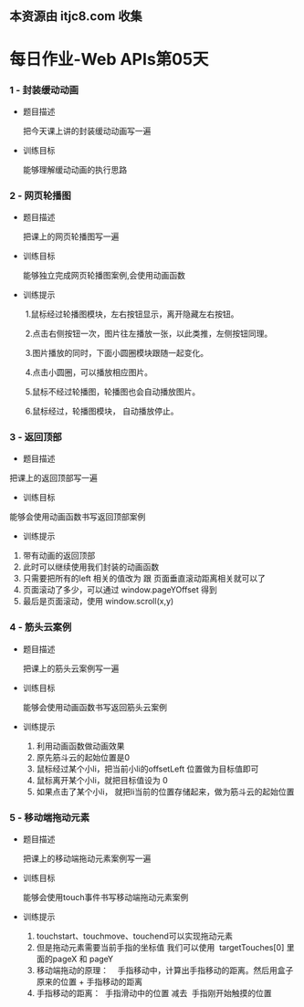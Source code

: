 ## 本资源由 itjc8.com 收集
# 每日作业-Web APIs第05天

### 1 - 封装缓动动画

- 题目描述

   把今天课上讲的封装缓动动画写一遍


- 训练目标

  能够理解缓动动画的执行思路


###    2 - 网页轮播图

- 题目描述

  把课上的网页轮播图写一遍


- 训练目标

  能够独立完成网页轮播图案例,会使用动画函数

- 训练提示

  ​	1.鼠标经过轮播图模块，左右按钮显示，离开隐藏左右按钮。

  ​	2.点击右侧按钮一次，图片往左播放一张，以此类推，左侧按钮同理。

  ​	3.图片播放的同时，下面小圆圈模块跟随一起变化。

  ​	4.点击小圆圈，可以播放相应图片。

  ​	5.鼠标不经过轮播图，轮播图也会自动播放图片。

  ​	6.鼠标经过，轮播图模块， 自动播放停止。

###    3 - 返回顶部

- 题目描述


把课上的返回顶部写一遍

- 训练目标


能够会使用动画函数书写返回顶部案例

- 训练提示

1. 带有动画的返回顶部
2. 此时可以继续使用我们封装的动画函数
3. 只需要把所有的left 相关的值改为 跟 页面垂直滚动距离相关就可以了
4. 页面滚动了多少，可以通过 window.pageYOffset 得到
5. 最后是页面滚动，使用 window.scroll(x,y) 

### 4 - 筋头云案例

- 题目描述

  把课上的筋头云案例写一遍



- 训练目标

  能够会使用动画函数书写返回筋头云案例

- 训练提示

  1. 利用动画函数做动画效果
  2. 原先筋斗云的起始位置是0
  3. 鼠标经过某个小li，把当前小li的offsetLeft 位置做为目标值即可
  4. 鼠标离开某个小li，就把目标值设为 0
  5. 如果点击了某个小li， 就把li当前的位置存储起来，做为筋斗云的起始位置

### 5 - 移动端拖动元素

- 题目描述

  把课上的移动端拖动元素案例写一遍


- 训练目标

  能够会使用touch事件书写移动端拖动元素案例

- 训练提示

  1. touchstart、touchmove、touchend可以实现拖动元素
  2. 但是拖动元素需要当前手指的坐标值 我们可以使用  targetTouches[0] 里面的pageX 和 pageY 
  3. 移动端拖动的原理：    手指移动中，计算出手指移动的距离。然后用盒子原来的位置 + 手指移动的距离
  4. 手指移动的距离：  手指滑动中的位置 减去  手指刚开始触摸的位置